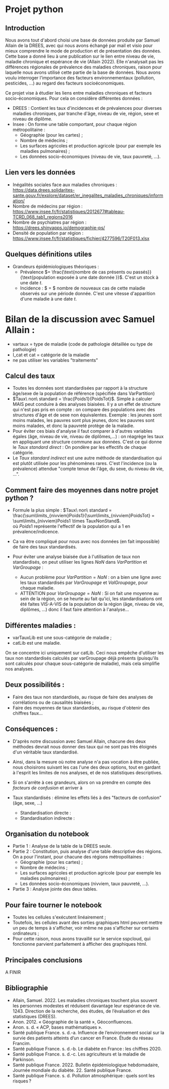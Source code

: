 # Projet python

## Introduction

Nous avons tout d'abord choisi une base de données produite par Samuel Allain de la DREES, avec qui nous avons échangé par mail et visio pour mieux comprendre le mode de production et de présentation des données. Cette base a donné lieu à une publication sur le lien entre niveau de vie, maladie chronique et espérance de vie (Allain 2022). Elle n'analysait pas les différences régionales de prévalence des maladies chroniques, raison pour laquelle nous avons utilisé cette partie de la base de données. 
Nous avons voulu interroger l'importance des facteurs environnementaux (pollution, pesticides, ...) au regard des facteurs socioéconomiques.

Ce projet vise à étudier les liens entre maladies chroniques et facteurs socio-économiques. Pour cela on considère différentes données :
- DREES : Contient les taux d'incidences et de prévalences pour diverses maladies chroniques, par tranche d'âge, niveau de vie, région, sexe et niveau de diplôme.
- Insee : On forme une table comportant, pour chaque région métropolitaine :
  - Géographie (pour les cartes) ;
  - Nombre de médecins ;
  - Les surfaces agricoles et production agricole (pour par exemple les maladies pulmonaires) ;
  - Les données socio-économiques (niveau de vie, taux pauvreté, ...).

## Lien vers les données
- Inégalités sociales face aux maladies chroniques : https://data.drees.solidarites-sante.gouv.fr/explore/dataset/er_inegalites_maladies_chroniques/information/
- Nombre de médecins par région : https://www.insee.fr/fr/statistiques/2012677#tableau-TCRD_068_tab1_regions2016
- Nombre de psychiatres par région : https://drees.shinyapps.io/demographie-ps/
- Densité de population par région : https://www.insee.fr/fr/statistiques/fichier/4277596/T20F013.xlsx

## Quelques définitions utiles

- Grandeurs épidémiologiques théoriques :
   - Prévalence $= \frac{\text{nombre de cas présents ou passés}}{\text{population exposée à une date donnée }}$. C'est un stock à une date $t$.
   - Incidence : $ = $ nombre de nouveaux cas de cette maladie observés sur une période donnée. C'est une vitesse d'apparition d'une maladie à une date $t$.

# Bilan de la discussion avec Samuel Allain :

- vartaux = type de maladie (code de pathologie détaillée ou type de pathologie)
- I\_cat et cat = catégorie de la maladie
- ne pas utiliser les variables "traitements"

## Calcul des taux

- Toutes les données sont standardisées par rapport à la structure âge/sexe de la population de référence (spécifiée dans VarPartition)
- $Taux\ non\ standard = \frac{Poids1}{PoidsTot}$. Simple à calculer MAIS peut conduire à des analyses biaisées. Il y a un effet de structure qui n'est pas pris en compte : on compare des populations avec des structures d'âge et de sexe non équivalentes. Exemple : les jeunes sont moins malades, les pauvres sont plus jeunes, donc les pauvres sont moins malades, et donc la pauvreté protège de la maladie. 
- Pour éviter ces biais d'analyse il faut comparer à d'autres variables égales (âge, niveau de vie, niveau de diplômes,...) : on réagrège les taux en appliquant une structure commune aux données. C'est ce qui donne le $Taux\ standard\ direct$ : On pondère par les effectifs de chaque catégorie. 
- Le $Taux\ standard\ indirect$ est une autre méthode de standardisation qui est plutôt utilisée pour les phénomènes rares. C'est l'incidence (ou la prévalence) attendue "compte tenue de l'âge, du sexe, du niveau de vie, ...".

## Comment faire des moyennes dans notre projet python ?

- Formule la plus simple : $Taux\ non\ standard = \frac{\sum\limits_{nivviem}Poids1}{\sum\limits_{nivviem}PoidsTot} = \sum\limits_{nivviem}Poids1 \times TauxNonStand$. \
où $Poids1$ représente l'effectif de la population qui a 1 en prévalence/indicence. 

- Ca va être compliqué pour nous avec nos données (en fait impossible) de faire des taux standardisés.
- Pour éviter une analyse biaisée due à l'utilisation de taux non standardisés, on peut utiliser les lignes $NaN$ dans $VarPartition$ et $VarGroupage$ :
    - Aucun problème pour $VarPartition = NaN$ : on a bien une ligne avec les taux standardisés par $VarGroupage$ et $ValGroupage$, pour chaque maladie.
    - ATTENTION pour $VarGroupage = NaN$ : Si on fait une moyenne au sein de la région, on se heurte au fait qu'ici, les standardisations ont été faites VIS-A-VIS de la population de la région (âge, niveau de vie, diplômes, ...) donc il faut faire attention à l'analyse...
    
    
## Différentes maladies :

- varTauxLib est une sous-catégorie de maladie ;
- catLib est une maladie.

On se concentre ici uniquement sur catLib. Ceci nous empêche d'utiliser les taux non standardisés calculés par varGroupage déjà présents (puisqu'ils sont calculés pour chaque sous-catégorie de maladie), mais cela simplifie nos analyses.

## Deux possibilités :
- Faire des taux non standardisés, au risque de faire des analyses de corrélations ou de causalités biaisées ;
- Faire des moyennes de taux standardisés, au risque d'obtenir des chiffres faux...

## Conséquences :
- D'après notre discussion avec Samuel Allain, chacune des deux méthodes devrait nous donner des taux qui ne sont pas très éloignés d'un véritable taux standardisé.
- Ainsi, dans la mesure où notre analyse n'a pas vocation à être publiée, nous choisirons suivant les cas l'une des deux options, tout en gardant à l'esprit les limites de nos analyses, et de nos statistiques descriptives.
- Si on s'arrête à ces grandeurs, alors on va prendre en compte des _facteurs de confusion_ et arriver à

- Taux standardisés : élimine les effets liés à des "facteurs de confusion" (âge, sexe, ...)
    - Standardisation directe : 
    - Standardisation indirecte : 

## Organisation du notebook

- Partie 1 : Analyse de la table de la DREES seule.
- Partie 2 : Constitution, puis analyse d'une table descriptive des régions. On a pour l'instant, pour chacune des régions métropolitaines :
  - Géographie (pour les cartes) ;
  - Nombre de médecins ;
  - Les surfaces agricoles et production agricole (pour par exemple les maladies pulmonaires) ;
  - Les données socio-économiques (nivviem, taux pauvreté, ...).
- Partie 3 : Analyse jointe des deux tables.

## Pour faire tourner le notebook

- Toutes les cellules s'exécutent linéairement ;
- Toutefois, les cellules avant des sorties graphiques html peuvent mettre un peu de temps à s'afficher, voir même ne pas s'afficher sur certains ordinateurs ;
- Pour cette raison, nous avons travaillé sur le service sspcloud, qui fonctionne parvient parfaitement à afficher des graphiques html.

## Principales conclusions 

A FINIR

## Bibliographie

- Allain, Samuel. 2022. Les maladies chroniques touchent plus souvent les personnes modestes et réduisent davantage leur espérance de vie. 1243. Direction de la recherche, des études, de l’évaluation et des statistiques (DREES).
- Anon. 2012. « Géographie de la santé », Géoconfluences.
- Anon. s. d. « ACP, bases mathématiques ». 
- Santé publique France. s. d.-a. Influence de l’environnement social sur la survie des patients atteints d’un cancer en France. Étude du réseau Francim.
- Santé publique France. s. d.-b. Le diabète en France : les chiffres 2020.
- Santé publique France. s. d.-c. Les agriculteurs et la maladie de Parkinson.
- Santé publique France. 2022. Bulletin épidémiologique hebdomadaire, Journée mondiale du diabète. 22. Santé publique France.
- Santé publique France. s. d. Pollution atmosphérique : quels sont les risques ?

